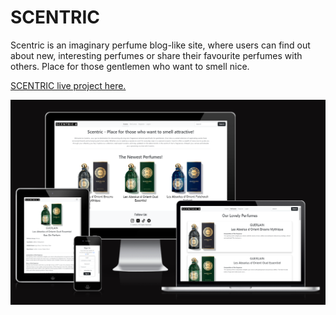 # SCENTRIC

Scentric is an imaginary perfume blog-like site, where users can find out about new, interesting perfumes or share their favourite perfumes with others. Place for those gentlemen who want to smell nice.

[SCENTRIC live project here.](https://scentric-b4e3bf0a3dae.herokuapp.com/)

![Am I Responsive](static/images/mockup-image.png)